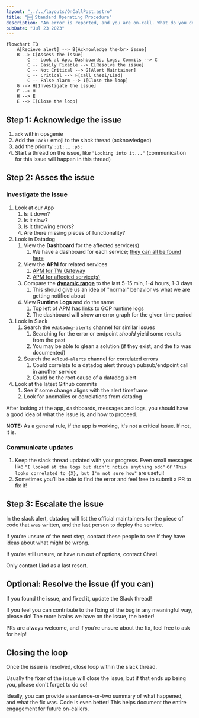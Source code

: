 ```yaml
---
layout: "../../layouts/OnCallPost.astro"
title: "🆘 Standard Operating Procedure"
description: "An error is reported, and you are on-call. What do you do?"
pubDate: "Jul 23 2023"
---
```


```mermaid
flowchart TB
    A[Recieve alert] --> B[Acknowledge the<br> issue]
    B --> C[Assess the issue]
        C -- Look at App, Dashboards, Logs, Commits --> C
        C -- Easily Fixable --> E[Resolve the issue]
        C -- Not Critical --> G[Alert Maintainer]
        C -- Critical --> F[Call Chezi/Liad]
        C -- False alarm --> I[Close the loop]
    G --> H[Investigate the issue]
    F --> H
    H --> E
    E --> I[Close the loop]
```

## Step 1: Acknowledge the issue

1. `ack` within opsgenie
1. Add the `:ack:` emoji to the slack thread (acknowledged)
1. add the priority `:p1:` … `:p5:`
1. Start a thread on the issue, like `"Looking into it..."` (communication for this issue will happen in this thread)

## Step 2: Asses the issue

### Investigate the issue

1. Look at our App
    1. Is it down?
    1. Is it slow?
    1. Is it throwing errors?
    1. Are there missing pieces of functionality?
1. Look in Datadog
    1. View the **Dashboard** for the affected service(s)
        1. We have a dashboard for each service; [they can all be found here](https://us5.datadoghq.com/dashboard/lists)
    1. View the **APM** for related services
        1. [APM for TW Gateway](https://us5.datadoghq.com/apm/services/tw-gateway/operations/express.request/resources?env=shofifi&fullscreen_end_ts=1690396913450&fullscreen_paused=false&fullscreen_start_ts=1690393313450&resources=qson%3A%28data%3A%28visible%3A%21t%2Chits%3A%28selected%3Atotal%29%2Cerrors%3A%28selected%3Atotal%29%2Clatency%3A%28selected%3Aavg%29%2CtopN%3Aall%29%2Cversion%3A%210%29&summary=qson%3A%28data%3A%28visible%3A%21t%2Cerrors%3A%28selected%3Aratio%29%2Chits%3A%28selected%3Arate%29%2Clatency%3A%28selected%3Alatency%2Cslot%3A%28agg%3A99%29%2Cdistribution%3A%28isLogScale%3A%21f%29%29%2Csublayer%3A%28slot%3A%28layers%3Aservice%29%2Cselected%3Apercentage%29%29%2Cversion%3A%211%29&topGraphs=latency%3Alatency%2Chits%3Aversion_count%2Cerrors%3Aversion_count%2CbreakdownAs%3Apercentage&start=1690393313450&end=1690396913450&paused=false)
        1. [APM for affected service(s)](https://us5.datadoghq.com/apm/home?env=shofifi)
    1. Compare the [**dynamic range**](https://en.wikipedia.org/wiki/Dynamic_range) to the last 5-15 min, 1-4 hours, 1-3 days
        1. This should give us an idea of "normal" behavior vs what we are getting notified about
    1. View **Runtime Logs** and do the same
        1. Top left of APM has links to GCP runtime logs
        1. The dashboard will show an error graph for the given time period
1. Look in Slack
    1. Search the `#datadog-alerts` channel for similar issues
        1. Searching for the error or endpoint *should* yield some results from the past
        1. You may be able to glean a solution (if they exist, and the fix was documented)
    1. Search the `#cloud-alerts` channel for correlated errors
        1. Could correlate to a datadog alert through pubsub/endpoint call in another service
        1. Could be the root cause of a datadog alert
1. Look at the latest Github commits
    1. See if some change aligns with the alert timeframe
    1. Look for anomalies or correlations from datadog

After looking at the app, dashboards, messages and logs, you should have a good idea of what the issue is, and how to proceed.

**NOTE:** As a general rule, if the app is working, it's not a critical issue. If not, it is.

### Communicate updates

1. Keep the slack thread updated with your progress. Even small messages like `"I looked at the logs but didn't notice anything odd"` or `"This looks correlated to {X}, but I'm not sure how"` are useful!
1. Sometimes you’ll be able to find the error and feel free to submit a PR to fix it!

## Step 3: Escalate the issue

In the slack alert, datadog will list the official maintainers for the piece of code that was written, and the last person to deploy the service. 

If you’re unsure of the next step, contact these people to see if they have ideas about what might be wrong.

If you’re still unsure, or have run out of options, contact Chezi.

Only contact Liad as a last resort.

## Optional: Resolve the issue (if you can)

If you found the issue, and fixed it, update the Slack thread!

If you feel you can contribute to the fixing of the bug in any meaningful way, please do! The more brains we have on the issue, the better!

PRs are always welcome, and if you’re unsure about the fix, feel free to ask for help!

## Closing the loop

Once the issue is resolved, close loop within the slack thread.

Usually the fixer of the issue will close the issue, but if that ends up being you, please don't forget to do so!

Ideally, you can provide a sentence-or-two summary of what happened, and what the fix was. Code is even better! This helps document the entire engagement for future on-callers.
